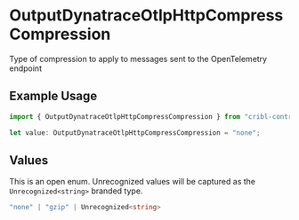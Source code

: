 # OutputDynatraceOtlpHttpCompressCompression

Type of compression to apply to messages sent to the OpenTelemetry endpoint

## Example Usage

```typescript
import { OutputDynatraceOtlpHttpCompressCompression } from "cribl-control-plane/models/operations";

let value: OutputDynatraceOtlpHttpCompressCompression = "none";
```

## Values

This is an open enum. Unrecognized values will be captured as the `Unrecognized<string>` branded type.

```typescript
"none" | "gzip" | Unrecognized<string>
```